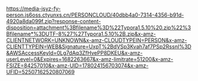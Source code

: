 https://media-jsyz-fy-person.js6oss.ctyunxs.cn/PERSONCLOUD/40dbb4a0-7314-4356-b91d-4920a8da099f.zip?response-content-disposition=attachment%3Bfilename%3D%22Typora1.5.10%20.zip%22%3Bfilename*%3DUTF-8%27%27Typora1.5.10%2B.zip&x-amz-CLIENTNETWORK=UNKNOWN&x-amz-CLOUDTYPEIN=PERSON&x-amz-CLIENTTYPEIN=WEB&Signature=UxpT%2BdVSp3Kvah7af7PSp2RssnI%3D&AWSAccessKeyId=0Lg7dAq3ZfHvePP8DKEU&x-amz-userLevel=0&Expires=1682263667&x-amz-limitrate=51200&x-amz-FSIZE=84257010&x-amz-UID=178024156703074&x-amz-UFID=52507162520807069
